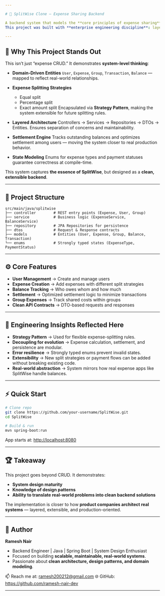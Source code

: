 ```yaml
---

# 💸 SplitWise Clone – Expense Sharing Backend

A backend system that models the **core principles of expense sharing** as seen in SplitWise.
This project was built with **enterprise engineering discipline**: layered architecture, domain-driven design, and extensibility in mind.

---
```


## 🚀 Why This Project Stands Out

This isn’t just “expense CRUD.” It demonstrates **system-level thinking**:

* **Domain-Driven Entities**
  `User`, `Expense`, `Group`, `Transaction`, `Balance` — mapped to reflect real-world relationships.

* **Expense Splitting Strategies**

  * Equal split
  * Percentage split
  * Exact amount split
    Encapsulated via **Strategy Pattern**, making the system extensible for future splitting rules.

* **Layered Architecture**
  Controllers → Services → Repositories → DTOs → Entities.
  Ensures separation of concerns and maintainability.

* **Settlement Engine**
  Tracks outstanding balances and optimizes settlement among users — moving the system closer to real production behavior.

* **State Modeling**
  Enums for expense types and payment statuses guarantee correctness at compile-time.

This system captures **the essence of SplitWise**, but designed as a **clean, extensible backend**.

---

## 📂 Project Structure

```
src/main/java/splitwise
├── controller        # REST entry points (Expense, User, Group)
├── service           # Business logic (ExpenseService, BalanceService)
├── repository        # JPA Repositories for persistence
├── dtos              # Request & Response contracts
├── models            # Entities (User, Expense, Group, Balance, Transaction)
└── enums             # Strongly typed states (ExpenseType, PaymentStatus)
```

---

## ⚙️ Core Features

* **User Management** → Create and manage users
* **Expense Creation** → Add expenses with different split strategies
* **Balance Tracking** → Who owes whom and how much
* **Settlement** → Optimized settlement logic to minimize transactions
* **Group Expenses** → Track shared costs within groups
* **Clean API Contracts** → DTO-based requests and responses

---

## 🧠 Engineering Insights Reflected Here

* **Strategy Pattern** → Used for flexible expense-splitting rules.
* **Decoupling for evolution** → Expense calculation, settlement, and persistence are modular.
* **Error resilience** → Strongly typed enums prevent invalid states.
* **Extensibility** → New split strategies or payment flows can be added without breaking existing code.
* **Real-world abstraction** → System mirrors how real expense apps like SplitWise handle balances.

---

## ⚡ Quick Start

```bash
# Clone repo
git clone https://github.com/your-username/SplitWise.git
cd SplitWise

# Build & run
mvn spring-boot:run
```

App starts at: [http://localhost:8080](http://localhost:8080)

---

## 🏆 Takeaway

This project goes beyond CRUD.
It demonstrates:

* **System design maturity**
* **Knowledge of design patterns**
* **Ability to translate real-world problems into clean backend solutions**

The implementation is closer to how **product companies architect real systems** — layered, extensible, and production-oriented.

---

## 👤 Author

**Ramesh Nair**

* Backend Engineer | Java | Spring Boot | System Design Enthusiast
* Focused on building **scalable, maintainable, real-world systems**.
* Passionate about **clean architecture, design patterns, and domain modeling**.

📫 Reach me at: ramesh200212@gmail.com
🌐 GitHub: https://github.com/ramesh-nair-dev


---

